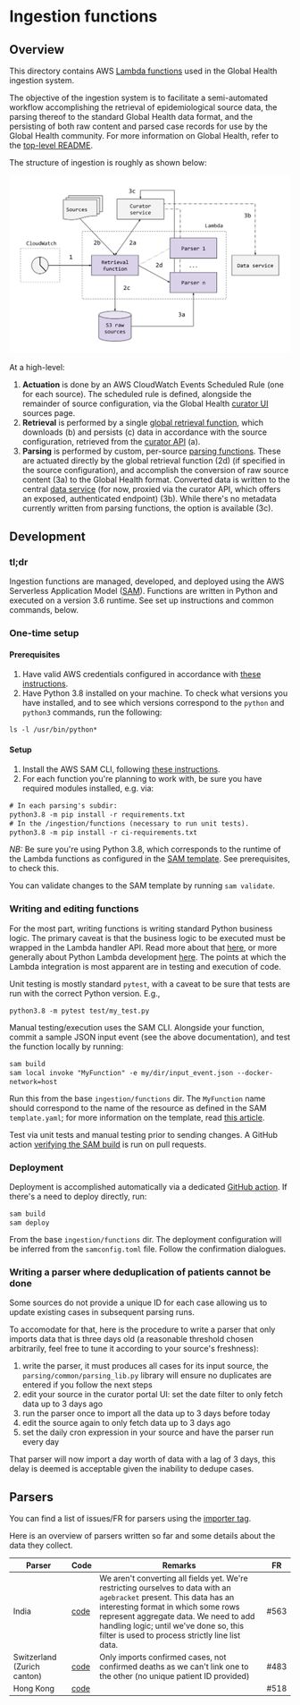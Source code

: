 # Ingestion functions

## Overview

This directory contains AWS [Lambda functions](https://aws.amazon.com/lambda/)
used in the Global Health ingestion system.

The objective of the ingestion system is to facilitate a semi-automated
workflow accomplishing the retrieval of epidemiological source data, the
parsing thereof to the standard Global Health data format, and the persisting
of both raw content and parsed case records for use by the Global Health
community. For more information on Global Health, refer to the
[top-level README](https://github.com/globaldothealth/list/blob/main/README.md).

The structure of ingestion is roughly as shown below:

![System diagram](./assets/system.svg)

At a high-level:

1. **Actuation** is done by an AWS CloudWatch Events Scheduled Rule (one for
each source). The scheduled rule is defined, alongside the remainder of source
configuration, via the Global Health
[curator UI](../../verification/curator-service/ui/)
sources page.
2. **Retrieval** is performed by a single
[global retrieval function](./retrieval/retrieval.py),
which downloads (b) and persists (c) data in accordance with the source
configuration, retrieved from the
[curator API](../../verification/curator-service/api/)
(a).
3. **Parsing** is performed by custom, per-source
[parsing functions](./parsing/).
These are actuated directly by the global retrieval function (2d) (if specified
in the source configuration), and accomplish the conversion of raw source
content (3a) to the Global Health format. Converted data is written to the
central [data service](../../data-serving/data-service/) (for now, proxied via
the curator API, which offers an exposed, authenticated endpoint) (3b). While
there's no metadata currently written from parsing functions, the option is
available (3c).

## Development

### tl;dr

Ingestion functions are managed, developed, and deployed using the AWS
Serverless Application Model
([SAM](https://aws.amazon.com/serverless/sam/)). Functions are written in
Python and executed on a version 3.6 runtime. See set up instructions and
common commands, below.

### One-time setup

#### Prerequisites

1. Have valid AWS credentials configured in accordance with
[these instructions](https://docs.aws.amazon.com/serverless-application-model/latest/developerguide/serverless-getting-started-set-up-credentials.html).
1. Have Python 3.8 installed on your machine. To check what versions you have
installed, and to see which versions correspond to the `python` and `python3`
commands, run the following:

```shell
ls -l /usr/bin/python*
```

#### Setup

1. Install the AWS SAM CLI, following
[these instructions](https://docs.aws.amazon.com/serverless-application-model/latest/developerguide/serverless-sam-cli-install.html).
1. For each function you're planning to work with, be sure you have required
modules installed, e.g. via:

```shell
# In each parsing's subdir:
python3.8 -m pip install -r requirements.txt
# In the /ingestion/functions (necessary to run unit tests).
python3.8 -m pip install -r ci-requirements.txt
```

*NB:* Be sure you're using Python 3.8, which corresponds to the runtime of
the Lambda functions as configured in the [SAM template](./template.yaml). See
prerequisites, to check this.

You can validate changes to the SAM template by running `sam validate`.

### Writing and editing functions

For the most part, writing functions is writing standard Python business logic.
The primary caveat is that the business logic to be executed must be wrapped in
the Lambda handler API. Read more about that
[here](https://docs.aws.amazon.com/lambda/latest/dg/python-handler.html), or
more generally about Python Lambda development
[here](https://docs.aws.amazon.com/lambda/latest/dg/lambda-python.html).
The points at which the Lambda integration is most apparent are in testing and
execution of code.

Unit testing is mostly standard `pytest`, with a caveat to be sure that tests
are run with the correct Python version. E.g.,

```shell
python3.8 -m pytest test/my_test.py
```

Manual testing/execution uses the SAM CLI. Alongside your function, commit a
sample JSON input event (see the above documentation), and test the function
locally by running:

```shell
sam build
sam local invoke "MyFunction" -e my/dir/input_event.json --docker-network=host
```

Run this from the base `ingestion/functions` dir. The `MyFunction` name should
correspond to the name of the resource as defined in the SAM `template.yaml`;
for more information on the template, read
[this article](https://docs.aws.amazon.com/serverless-application-model/latest/developerguide/sam-specification.html).

Test via unit tests and manual testing prior to sending changes. A GitHub
action
[verifying the SAM build](../../.github/workflows/ingestion-aws-sam-build.yml)
is run on pull requests.

### Deployment

Deployment is accomplished automatically via a dedicated
[GitHub action](../../.github/workflows/ingestion-aws-sam-deploy.yml). If
there's a need to deploy directly, run:

```shell
sam build
sam deploy
```

From the base `ingestion/functions` dir. The deployment configuration will be
inferred from the `samconfig.toml` file. Follow the confirmation dialogues.

### Writing a parser where deduplication of patients cannot be done

Some sources do not provide a unique ID for each case allowing us to update existing cases in subsequent parsing runs.

To accomodate for that, here is the procedure to write a parser that only imports data that is three days old (a reasonable threshold chosen arbitrarily, feel free to tune it according to your source's freshness):

1. write the parser, it must produces all cases for its input source, the `parsing/common/parsing_lib.py` library will ensure no duplicates are entered if you follow the next steps
2. edit your source in the curator portal UI: set the date filter to only fetch data up to 3 days ago
3. run the parser once to import all the data up to 3 days before today
4. edit the source again to only fetch data up to 3 days ago
5. set the daily cron expression in your source and have the parser run every day

That parser will now import a day worth of data with a lag of 3 days, this delay is deemed is acceptable given the inability to dedupe cases.

## Parsers

You can find a list of issues/FR for parsers using the [importer tag](https://github.com/globaldothealth/list/issues?q=is%3Aopen+is%3Aissue+label%3AImporter).

Here is an overview of parsers written so far and some details about the data they collect.

| Parser                      | Code                                                                                            | Remarks                                                                                                                                                                                                                                                                                             | FR   |
| --------------------------- | ----------------------------------------------------------------------------------------------- | --------------------------------------------------------------------------------------------------------------------------------------------------------------------------------------------------------------------------------------------------------------------------------------------------- | ---- |
| India                       | [code](https://github.com/globaldothealth/list/tree/main/ingestion/functions/parsing/india)     | We aren't converting all fields yet. We're restricting ourselves to data with an `agebracket` present. This data has an interesting format in which some rows represent aggregate data. We need to add handling logic; until we've done so, this filter is used to process strictly line list data. | #563 |
| Switzerland (Zurich canton) | [code](https://github.com/globaldothealth/list/tree/main/ingestion/functions/parsing/ch_zurich) | Only imports confirmed cases, not confirmed deaths as we can't link one to the other (no unique patient ID provided)                                                                                                                                                                                | #483 |
| Hong Kong                   | [code](https://github.com/globaldothealth/list/tree/main/ingestion/functions/parsing/hongkong)  |                                                                                                                                                                                                                                                                                                     | #518 |